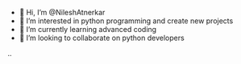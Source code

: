 - 👋 Hi, I’m @NileshAtnerkar
- 👀 I’m interested in python programming and create new projects
- 🌱 I’m currently learning advanced coding
- 💞️ I’m looking to collaborate on python developers

<!---
NileshAtnerkar/NileshAtnerkar is a ✨ special ✨ repository because its `README.md` (this file) appears on your GitHub profile.
You can click the Preview link to take a look at your changes.
--->
..